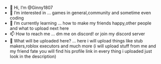 - 👋 Hi, I’m @Ginny1807
- 👀 I’m interested in ... games in general,community and sometime even coding
- 🌱 I’m currently learning ... how to make my friends happy,other people and what to upload next here
- 📫 How to reach me ... dm me on discord! or join my discord server 
- 🤔 What will be uploaded here? ... here i will upload things like stub makers,roblox executors and much more (i will upload stuff from me and my friend fate you will find his profile link in every thing i uploaded just look in the description)
